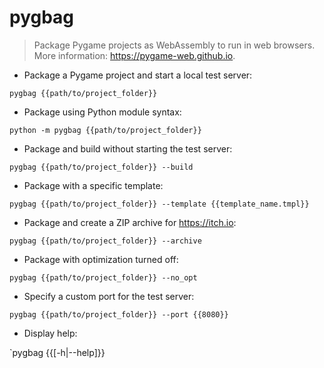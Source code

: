# pygbag

> Package Pygame projects as WebAssembly to run in web browsers.
> More information: <https://pygame-web.github.io>.

- Package a Pygame project and start a local test server:

`pygbag {{path/to/project_folder}}`

- Package using Python module syntax:

`python -m pygbag {{path/to/project_folder}}`

- Package and build without starting the test server:

`pygbag {{path/to/project_folder}} --build`

- Package with a specific template:

`pygbag {{path/to/project_folder}} --template {{template_name.tmpl}}`

- Package and create a ZIP archive for <https://itch.io>:

`pygbag {{path/to/project_folder}} --archive`

- Package with optimization turned off:

`pygbag {{path/to/project_folder}} --no_opt`

- Specify a custom port for the test server:

`pygbag {{path/to/project_folder}} --port {{8080}}`

- Display help:

`pygbag {{[-h|--help]}}
